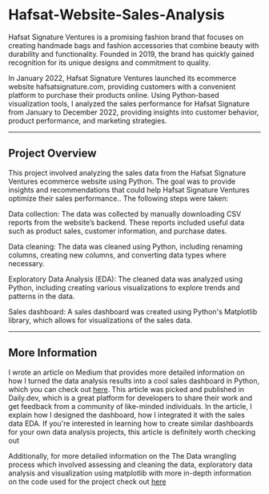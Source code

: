 # Hafsat-Website-Sales-Analysis
Hafsat Signature Ventures is a promising fashion brand that focuses on creating handmade bags and fashion accessories that combine beauty with durability and functionality. Founded in 2019, the brand has quickly gained recognition for its unique designs and commitment to quality.

In January 2022, Hafsat Signature Ventures launched its ecommerce website hafsatsignature.com, providing customers with a convenient platform to purchase their products online. Using Python-based visualization tools, I analyzed the sales performance for Hafsat Signature from January to December 2022, providing insights into customer behavior, product performance, and marketing strategies.

***

## Project Overview
This project involved analyzing the sales data from the Hafsat Signature Ventures ecommerce website using Python. The goal was to provide insights and recommendations that could help Hafsat Signature Ventures optimize their sales performance.. The following steps were taken:

Data collection: The data was collected by manually downloading CSV reports from the website’s backend. These reports included useful data such as product sales, customer information, and purchase dates.

Data cleaning: The data was cleaned using Python, including renaming columns, creating new columns, and converting data types where necessary.

Exploratory Data Analysis (EDA): The cleaned data was analyzed using Python, including creating various visualizations to explore trends and patterns in the data.

Sales dashboard: A sales dashboard was created using Python's Matplotlib library, which allows for visualizations of the sales data.

***

## More Information
I wrote an article on Medium that provides more detailed information on how I turned the data analysis results into a cool sales dashboard in Python, which you can check out [here](https://app.daily.dev/posts/eku7U2Pm0). This article was picked and published in Daily.dev, which is a great platform for developers to share their work and get feedback from a community of like-minded individuals. In the article, I explain how I designed the dashboard, how I integrated it with the sales data EDA. If you're interested in learning how to create similar dashboards for your own data analysis projects, this article is definitely worth checking out

Additionally, for more detailed information on the The Data wrangling process which involved assessing and cleaning the data, exploratory data analysis and visualization using matplotlib with more in-depth information on the code used for the project check out [here](https://github.com/azeezat123/Hafsat-Website-Sales-Analysis/blob/94a3d8b47f5e4804f52af07b7edf21dd5451af1f/Hafsat-Website-Sales-Analysis%20(1).ipynb)

 

